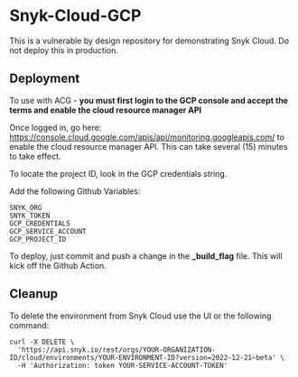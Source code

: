 # Snyk-Cloud-GCP

This is a vulnerable by design repository for demonstrating Snyk Cloud. Do not deploy this in production.

## Deployment

To use with ACG - <b> you must first login to the GCP console and accept the terms and enable the cloud resource manager API</b>

Once logged in, go here: https://console.cloud.google.com/apis/api/monitoring.googleapis.com/ to enable the cloud resource manager API. This can take several (15) minutes to take effect.

To locate the project ID, look in the GCP credentials string.

Add the following Github Variables:

```
SNYK_ORG
SNYK_TOKEN
GCP_CREDENTIALS
GCP_SERVICE_ACCOUNT
GCP_PROJECT_ID
```


To deploy, just commit and push a change in the <b>_build_flag</b> file. This will kick off the Github Action.

## Cleanup

To delete the environment from Snyk Cloud use the UI or the following command:

```
curl -X DELETE \
  'https://api.snyk.io/rest/orgs/YOUR-ORGANIZATION-ID/cloud/environments/YOUR-ENVIRONMENT-ID?version=2022-12-21~beta' \
  -H 'Authorization: token YOUR-SERVICE-ACCOUNT-TOKEN'
```
